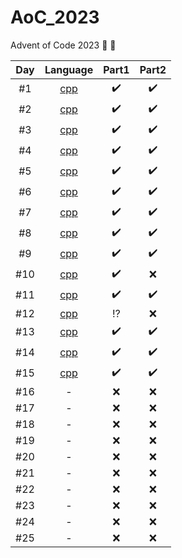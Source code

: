 # AoC_2023
Advent of Code 2023 🎄 🎅 

| Day   |      Language      |  Part1 | Part2 |
|:----------:|:-------------:|:------:|:------:|
| #1 |  [cpp](./01_cpp/) | :heavy_check_mark: | :heavy_check_mark: |
| #2 |  [cpp](./02_cpp/) | :heavy_check_mark: | :heavy_check_mark: |
| #3 |  [cpp](./03_cpp/) | :heavy_check_mark: | :heavy_check_mark: |
| #4 |  [cpp](./04_cpp/) | :heavy_check_mark: | :heavy_check_mark: |
| #5 |  [cpp](./05_cpp/) | :heavy_check_mark: | :heavy_check_mark: |
| #6 |  [cpp](./06_cpp/) | :heavy_check_mark: | :heavy_check_mark: |
| #7 |  [cpp](./07_cpp/) | :heavy_check_mark: | :heavy_check_mark: |
| #8 |  [cpp](./08_cpp/) | :heavy_check_mark: | :heavy_check_mark: |
| #9 |  [cpp](./09_cpp/) | :heavy_check_mark: | :heavy_check_mark: |
| #10 |  [cpp](./10_cpp/) | :heavy_check_mark: | :x: |
| #11 |  [cpp](./11_cpp/) | :heavy_check_mark: | :heavy_check_mark: |
| #12 |  [cpp](./12_cpp/) | :interrobang: | :x: |
| #13 |  [cpp](./13_cpp/) | :heavy_check_mark: | :heavy_check_mark: |
| #14 |  [cpp](./14_cpp/) | :heavy_check_mark: | :heavy_check_mark: |
| #15 |  [cpp](./15_cpp/) | :heavy_check_mark: | :heavy_check_mark: |
| #16 | - | :x: | :x: |
| #17 | - | :x: | :x: |
| #18 | - | :x: | :x: |
| #19 | - | :x: | :x: |
| #20 | - | :x: | :x: |
| #21 | - | :x: | :x: |
| #22 | - | :x: | :x: |
| #23 | - | :x: | :x: |
| #24 | - | :x: | :x: |
| #25 | - | :x: | :x: |
